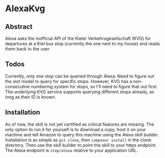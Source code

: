 # AlexaKvg

## Abstract
Alexa asks the inofficial API of the Kieler Verkehrsgesellschaft (KVG) for departures at a Kiel bus stop (currently the one next to my house) and reads them back to the user.

## Todos
Currently, only one stop can be queried through Alexa. Need to figure out the slot model to query for specific stops. However, KVG has a non-consecutive numbering system for stops, so I'll need to figure that out first. The underlying KVG service supports querying different stops already, as long as their ID is known.

## Installation
As of now, the skill is not yet certified as critical features are missing. The only option to run it for yourself is to download a copy, host it on your machine and tell Amazon to query this machine using the Alexa skill builder. Installation is as simple as `git clone`, then `composer install` in the clone directory. Then use the skill builder to point the skill to your https endpoint. The Alexa endpoint is `stop/alexa` relative to your application URL.

